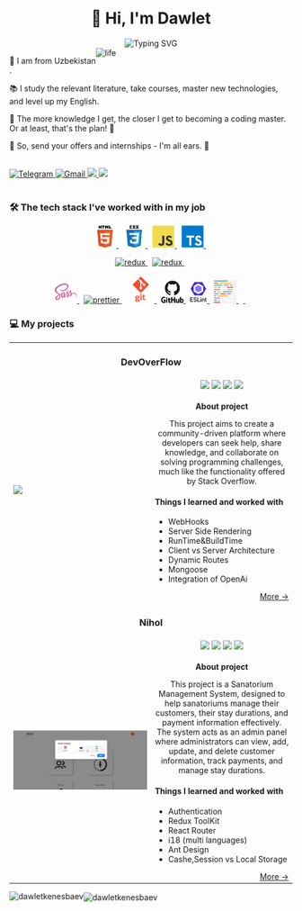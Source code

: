 
  <h1 align="center">👋 Hi, I'm Dawlet </h1>
<div align=center>
<img src="https://readme-typing-svg.herokuapp.com?font=Comfortaa&weight=500&pause=1400&color=f8c527&center=true&random=false&width=435&lines=Junior+Frontend+Developer!" alt="Typing SVG" />
</div>

<img align="right" src="https://i.pinimg.com/originals/e4/26/70/e426702edf874b181aced1e2fa5c6cde.gif" alt="life" width="350">

📍 I am from Uzbekistan .

📚 I study the relevant literature, take courses, master new technologies, and level up my English.

🧠 The more knowledge I get, the closer I get to becoming a coding master. Or at least, that's the plan! 🚀

📩 So, send your offers and internships - I'm all ears. 📩

<br>

<div align="left">
  <a href="https://t.me/KenesbaevDawlet" target="_blank">
    <img alt="Telegram" src="https://img.shields.io/badge/Telegram-2CA5E0?style=for-the-badge&logo=telegram&logoColor=white" />
  </a>
  <a href="mailto:devdawlet@gmail.com">
    <img alt="Gmail" src="https://img.shields.io/badge/Gmail-D14836?style=for-the-badge&logo=gmail&logoColor=white" />
  </a>
  <a href="https://www.linkedin.com/in/dawlet-kenesbaev/" target="_blank">
    <img src="https://img.shields.io/badge/linkedin-%230077B5.svg?&style=for-the-badge&logo=linkedin&logoColor=white" />
  </a>
   <a href="https://www.github.com/DawletKenesbaev" target="_blank">
   <img src="https://img.shields.io/badge/GitHub-181717?style=for-the-badge&logo=GitHub&logoColor=white&color=%236F0035" />
   </a>
  <br />
</div>

<br>

<h3>🛠️ The tech stack I've worked with in my job</h3>
<div align="center">
<a href="https://en.wikipedia.org/wiki/HTML" target="_blank"> <img alt="html" title="HTML5" src="img/html5-original-wordmark.svg" height="40"/> </a>&nbsp; 
<a href="https://en.wikipedia.org/wiki/CSS" target="_blank"> <img alt="css" title="CSS" src="img/css3-original-wordmark.svg" height="40"/> </a>&nbsp; 
<a href="https://en.wikipedia.org/wiki/JavaScript" target="_blank"> <img alt="js" title="JavaScript" src="img/javascript-original.svg" height="40"/> </a>&nbsp; 
  <a href="https://www.typescriptlang.org/" target="_blank"> <img alt="ts" title="TypeScript" src="img/typescript-original.svg" height="40"/> </a>&nbsp; 
  
  <a href="https://nextjs.org/" target="_blank"> <img alt="redux" title="Redux" src="https://cdn.worldvectorlogo.com/logos/next-js.svg" height="40"/> </a>&nbsp; 
<a href="https://redux.js.org/" target="_blank"> <img alt="redux" title="Redux" src="https://raw.githubusercontent.com/reduxjs/redux/master/logo/logo.png" height="40"/> </a>&nbsp; 

<a href="https://sass-lang.com/" target="_blank"> <img alt="sass" title="SASS" src="img/sass-original.svg" height="40"/> </a>&nbsp; 
<a href="https://tailwindcss.com/" target="_blank"> <img alt="prettier" title="Prettier" src="https://seeklogo.com/images/T/tailwind-css-logo-5AD4175897-seeklogo.com.png" height="40"/> </a>&nbsp; 
<a href="https://git-scm.com/" target="_blank"> <img alt="git" title="Git" src="img/git.png" height="50"/> </a>&nbsp; 
<a href="https://docs.github.com/en" target="_blank"> <img alt="github" title="Github" src="img/github-original-wordmark.svg" height="40"/> </a>&nbsp; 
<a href="https://eslint.org/" target="_blank"> <img alt="eslint" title="Eslint" src="img/eslint.png" height="40"/> </a>&nbsp; 
<a href="https://prettier.io/" target="_blank"> <img alt="prettier" title="Prettier" src="img/prettier.svg" height="40"/> </a>&nbsp;
  <a href="https://nextjs.org/" target="_blank"> <img  height="0" alt="react" title="next" src="img/nextjs-icon-512x512-y563b8iq.png" height="40"/> </a>&nbsp;

</div>
<h3>💻 My projects</h3>
          <table>
            <tbody>
            <td colspan="2">
                  <h3 align="center">DevOverFlow</h3>
                </td>
              </tr>
              <tr>
                <td rowspan="3" width="50%">
                  <a href="https://dev-overflow-nextjs14-two.vercel.app/" title="Open Demo">
                    <img src="img/dev.gif" width="100%" />
                  </a>
                </td>
              </tr>
              <tr>
                <td>
                  <div align="center">
                    <img height="20" src="https://img.shields.io/badge/next.js-000000?style=for-the-badge&logo=nextdotjs&logoColor=white" />
                    <img src="https://img.shields.io/badge/TypeScript-3178C6?style=flat-square&logo=typescript&logoColor=white" />
                    <img src="https://img.shields.io/badge/Eslint-4B32C3?style=flat-square&logo=Eslint&logoColor=white&color=%23464451" />
                    <img src="https://img.shields.io/badge/Prettier-F7B93E?style=flat-square&logo=Prettier&logoColor=white&color=%233F888F" />
                  </div>
                </td>
              </tr>
              <tr>
                <td>
                  <p align="center"><b>About project</b></p>
          <p align="center">
            This project aims to create a community-driven platform where developers can seek help, share knowledge, and collaborate on solving programming challenges, much like the functionality offered by Stack Overflow.
            <h4>
              Things I learned and worked with
            </h4>
            <ul>
              <li>WebHooks</li>
              <li>Server Side Rendering</li>
              <li>RunTime&BuildTime</li>
              <li>Client vs Server Architecture</li>
              <li>Dynamic Routes</li>
              <li>Mongoose</li>
              <li>Integration of OpenAi</li>
            </ul>
          </p>
          <div align="right">
            <a target="_blank" href="https://github.com/DawletKenesbaev/dev_overflow_nextjs14" title="Go to the repository">More →</a>
          </div>
                </td>
              </tr>
             </tr>
             <tr>
                <td colspan="2">
                  <h3 align="center">Nihol</h3>
                </td>
              </tr>
              <tr>
                <td rowspan="3" width="50%">
                  <a href="https://nihol-bice.vercel.app/" title="Open Demo">
                    <img src="img/nihol.gif" width="100%" />
                  </a>
                </td>
              </tr>
              <tr>
                <td>
                  <div align="center">
                    <img height="20" src="https://img.shields.io/badge/React-20232A?style=for-the-badge&logo=react&logoColor=61DAFB" />
                    <img height="20" src="https://img.shields.io/badge/JavaScript-323330?style=for-the-badge&logo=javascript&logoColor=F7DF1E" />
                    <img height="20" src="https://img.shields.io/badge/Redux-593D88?style=for-the-badge&logo=redux&logoColor=white" />
                    <img height="20" src="https://img.shields.io/badge/React_Router-CA4245?style=for-the-badge&logo=react-router&logoColor=white" />
                  </div>
                </td>
              </tr>
              <tr>
                <td>
                  <p align="center"><b>About project</b></p>
                  <p align="center">
                    This project is a Sanatorium Management System, designed to help sanatoriums manage their customers, their stay durations, and payment information effectively. The system acts as an admin panel where administrators can view, add, update, and delete customer information, track payments, and manage stay durations.
                    <h4>Things I learned and worked with</h4>
                    <ul>
                      <li>Authentication</li>
                      <li>Redux ToolKit</li>
                      <li>React Router</li>
                      <li>i18 (multi languages)</li>
                      <li>Ant Design</li>
                      <li>Cashe,Session vs Local Storage</li>
                    </ul>
                  <div align="right">
                    <a href="https://github.com/DawletKenesbaev/Nihol" title="Go to the repository">More →</a>
                  </div>
                </td>
              </tr>
                  </tr>
          </tbody>
          </table>
<p><img align="left" src="https://github-readme-stats.vercel.app/api/top-langs?username=dawletkenesbaev&show_icons=true&locale=en&layout=compact" alt="dawletkenesbaev" /></p>


<p><img align="center" src="https://github-readme-streak-stats.herokuapp.com/?user=dawletkenesbaev&" alt="dawletkenesbaev" /></p>
